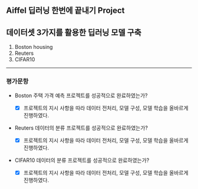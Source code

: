## Aiffel 딥러닝 한번에 끝내기 Project

데이터셋 3가지를 활용한 딥러닝 모델 구축
---
1. Boston housing
2. Reuters
3. CIFAR10
---

### 평가문항
- Boston 주택 가격 예측 프로젝트를 성공적으로 완료하였는가?
  
   - [X] 프로젝트의 지시 사항을 따라 데이터 전처리, 모델 구성, 모델 학습을 올바르게 진행하였다.
- Reuters 데이터의 분류 프로젝트를 성공적으로 완료하였는가?
  
   - [X] 프로젝트의 지시 사항을 따라 데이터 전처리, 모델 구성, 모델 학습을 올바르게 진행하였다.
- CIFAR10 데이터의 분류 프로젝트를 성공적으로 완료하였는가?

   - [X] 프로젝트의 지시 사항을 따라 데이터 전처리, 모델 구성, 모델 학습을 올바르게 진행하였다.
